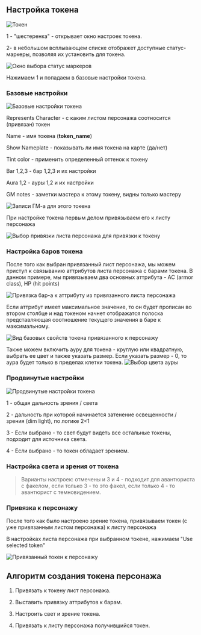 ## Настройка токена



![Токен](https://raw.githubusercontent.com/palikhov/palant_roll20_setup/master/img/img-token-setup-01.png)

1 - "шестеренка" - открывает окно настроек токена.

2- в небольшом всплывающем списке отображет доступные статус-маркеры, позволяя их установить для токена.

![Окно выбора статус маркеров](https://raw.githubusercontent.com/palikhov/palant_roll20_setup/master/img/img-token-setup-01.png)

Нажимаем 1 и попадаем в базовые настройки токена.


### Базовые настройки


![Базовые настройки токена](https://raw.githubusercontent.com/palikhov/palant_roll20_setup/master/img/img-token-setup-01.png)

Represents Character - с каким листом персонажа соотносится (привязан) токен

Name - имя токена (**token_name**)

Show Nameplate - показывать ли имя токена на карте (да/нет)

Tint color - применить определенный оттенок к токену

Bar 1,2,3 - бар 1,2,3 и их настройки

Aura 1,2 - ауры 1,2 и их настройки

GM notes - заметки мастера к этому токену, видны только мастеру

![Записи ГМ-а для этого токена](https://raw.githubusercontent.com/palikhov/palant_roll20_setup/master/img/img-token-setup-03.png)

При настройке токена первым делом привязываем его к листу персонажа

![Выбор привязки листа персонажа для привязки к токену](https://raw.githubusercontent.com/palikhov/palant_roll20_setup/master/img/img-token-setup-02.png)




### Настройка баров токена
После того как выбран привязанный лист персонажа, мы можем приступ к связыванию аттрибутов листа персонажа с барами токена. В данном примере, мы привязываем два основных аттрибута - AC (armor class), HP (hit points)

![Привязка бар-а к аттрибуту из привязанного листа персонажа](https://raw.githubusercontent.com/palikhov/palant_roll20_setup/master/img/img-token-setup-04.png)

Если аттрибут имеет максимальное значение, то он будет прописан во втором столбце и над токеном начнет отображатся полоска представляющая соотношение текущего значения в баре к максимальному.

![Вид базовых свойств токена привязанного к персонажу](https://raw.githubusercontent.com/palikhov/palant_roll20_setup/master/img/img-token-setup-05.png)

Также можем включить ауру для токена - круглую или квадратную, выбрать ее цвет и также указать размер.
Если указать размер - 0, то аура будет только в пределах клетки токена. 
![Выбор цвета ауры](https://raw.githubusercontent.com/palikhov/palant_roll20_setup/master/img/img-token-setup-06.png)

### Продвинутые настройки
![Продвинутые настройки токена](https://raw.githubusercontent.com/palikhov/palant_roll20_setup/master/img/img-token-setup-07.png)

1 - общая дальность зрения / света

2 - дальность при которой начинается затенение освещенности / зрения (dim light), по логике 2<1

3 - Если выбрано - то свет будут видеть все остальные токены, подходит для источника света.

4 - Если выбрано - то токен обладает зрением.






### Настройка света и зрения от токена

> Варианты настроек: отмечены и 3 и 4 - подходит для авантюриста с факелом, если только 3 - то это факел, если только 4 - то авантюрист с темновидением.


### Привязка к персонажу

После того как было настроено зрение токена, привязываем токен (с уже привязанным листом персонажа) к листу персонажа

В настройках листа персонажа при выбранном токене, нажимаем "Use selected token"

![Привязанный токен к персонажу](https://raw.githubusercontent.com/palikhov/palant_roll20_setup/master/img/img-token-setup-11.png)

## Алгоритм создания токена персонажа

1. Привязать к токену лист персонажа.

2. Выставить привязку аттрибутов к барам.

3. Настроить свет и зрение токена.

4. Привязать к листу персонажа получившийся токен.
